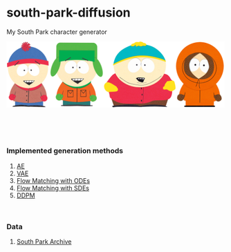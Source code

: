 # south-park-diffusion
My South Park character generator

![image](south_park.png)

</br>
</br>
</br>

### Implemented generation methods
1) [AE](https://github.com/leffff/south-park-character-generation/blob/main/AE.ipynb)
2) [VAE](https://github.com/leffff/south-park-character-generation/blob/main/VAE.ipynb)
3) [Flow Matching with ODEs](https://github.com/leffff/south-park-character-generation/blob/main/models/flow_matching_ODE.ipynb)
4) [Flow Matching with SDEs](https://github.com/leffff/south-park-character-generation/blob/main/models/flow_matching_SDE.ipynb)
5) [DDPM](https://github.com/leffff/south-park-character-generation/blob/main/models/diffusion.ipynb)


</br>

### Data
1) [South Park Archive](https://southpark.fandom.com/wiki/South_Park_Archives)
